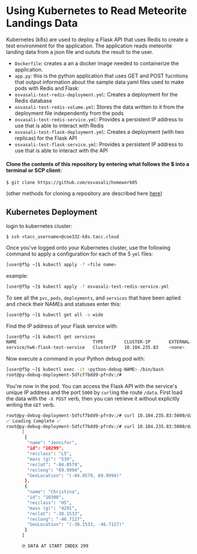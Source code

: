 # Using Kubernetes to Read Meteorite Landings Data
Kubernetes (k8s) are used to deploy a Flask API that uses Redis to create a test environment for the application. The application reads meteorite landing data from a json file and oututs the result to the user.
- ```Dockerfile```: creates a an a docker image needed to containerize the application.
- ```app.py```: this is the python application that uses GET and POST fucntions that output information about the sample data
 yaml files used to make pods with Redis and Flask:
- ```osvasali-test-redis-deployment.yml```: Creates a deployment for the Redis database
- ```osvasali-test-redis-volume.yml```: Stores the data written to it from the deployment file independently from the pods
- ```osvasali-test-redis-service.yml```: Provides a persistent IP address to use that is able to interact with Redis
- ```osvasali-test-flask-deployment.yml```: Creates a deployment (with two replicas) for the Flask API
- ```osvasali-test-flask-service.yml```: Provides a persistent IP address to use that is able to interact with the API


#### Clone the contents of this repository by entering what follows the $ into a terminal or SCP client:

```
$ git clone https://github.com/osvasali/homework05
```

(other methods for cloning a repository are described here [here](https://docs.github.com/en/repositories/creating-and-managing-repositories/cloning-a-repository))

## Kubernetes Deployment
login to kubernetes cluster:

```
$ ssh <tacc_username>@coe332-k8s.tacc.cloud
```

Once you've logged onto your Kubernetes cluster, use the following command to apply a configuration for each of the 5 ```yml``` files:
``` bash
[user@f5p ~]$ kubectl apply -f <file name>
```

example:

``` bash
[user@f5p ~]$ kubectl apply -f osvasali-test-redis-service.yml
```

To see all the ```pvc```, ```pods```, ```deployments```, and ```services``` that have been aplied and check their NAMEs and statuses enter this:

``` bash
[user@f5p ~]$ kubectl get all -o wide
```
Find the IP address of your Flask service with:
``` bash
[user@f5p ~]$ kubectl get services
NAME                             TYPE        CLUSTER-IP       EXTERNAL-IP   PORT(S)    AGE     SELECTOR
service/hw6-flask-test-service   ClusterIP   10.104.235.83    <none>        5000/TCP   47m     app=hw6-test-flask
```
Now execute a command in your Python debug pod with:
``` bash
[user@f5p ~]$ kubectl exec -it <python-debug-NAME> /bin/bash
root@py-debug-deployment-5dfcf7bdd9-pfrdv:/#
```
You're now in the pod. You can access the Flask API with the service's unique IP address and the port ```5000``` by ```curl```ing the route ```/data```. First load the data with the ```-X POST``` verb, then you can retrieve it without explicitly writing the ```GET``` verb.
``` bash
root@py-debug-deployment-5dfcf7bdd9-pfrdv:/# curl 10.104.235.83:5000/data -X POST
✅ Loading Complete ✅
root@py-debug-deployment-5dfcf7bdd9-pfrdv:/# curl 10.104.235.83:5000/data?start=299 -X GET
      [
       {
        "name": "Jennifer",
        "id": "10299",
        "recclass": "L5",
        "mass (g)": "539",
        "reclat": "-84.0579",
        "reclong": "69.9994",
        "GeoLocation": "(-84.0579, 69.9994)"
       },
       {
        "name": "Christina",
        "id": "10300",
        "recclass": "H5",
        "mass (g)": "4291",
        "reclat": "-38.1533",
        "reclong": "-46.7127",
        "GeoLocation": "(-38.1533, -46.7127)"
       }
      ]

      🤓 DATA AT START INDEX 299
```
